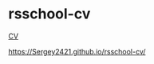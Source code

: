 # rsschool-cv
[CV](https://Sergey2421.github.io/rsschool-cv/cv) 

https://Sergey2421.github.io/rsschool-cv/
